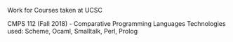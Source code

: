 Work for Courses taken at UCSC

CMPS 112 (Fall 2018) - Comparative Programming Languages
Technologies used: Scheme, Ocaml, Smalltalk, Perl, Prolog
